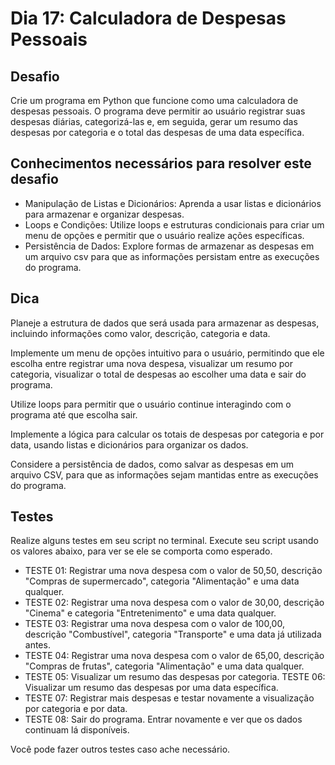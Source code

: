 # Dia 17: Calculadora de Despesas Pessoais

## Desafio

Crie um programa em Python que funcione como uma calculadora de despesas pessoais. O programa deve permitir ao usuário registrar suas despesas diárias, categorizá-las e, em seguida, gerar um resumo das despesas por categoria e o total das despesas de uma data específica.

## Conhecimentos necessários para resolver este desafio

- Manipulação de Listas e Dicionários: Aprenda a usar listas e dicionários para armazenar e organizar despesas.
- Loops e Condições: Utilize loops e estruturas condicionais para criar um menu de opções e permitir que o usuário realize ações específicas.
- Persistência de Dados: Explore formas de armazenar as despesas em um arquivo csv para que as informações persistam entre as execuções do programa.

## Dica

Planeje a estrutura de dados que será usada para armazenar as despesas, incluindo informações como valor, descrição, categoria e data.

Implemente um menu de opções intuitivo para o usuário, permitindo que ele escolha entre registrar uma nova despesa, visualizar um resumo por categoria, visualizar o total de despesas ao escolher uma data e sair do programa.

Utilize loops para permitir que o usuário continue interagindo com o programa até que escolha sair.

Implemente a lógica para calcular os totais de despesas por categoria e por data, usando listas e dicionários para organizar os dados.

Considere a persistência de dados, como salvar as despesas em um arquivo CSV, para que as informações sejam mantidas entre as execuções do programa.

## Testes

Realize alguns testes em seu script no terminal. Execute seu script usando os valores abaixo, para ver se ele se comporta como esperado.

- TESTE 01: Registrar uma nova despesa com o valor de 50,50, descrição "Compras de supermercado", categoria "Alimentação" e uma data qualquer.
- TESTE 02: Registrar uma nova despesa com o valor de 30,00, descrição "Cinema" e categoria "Entretenimento" e uma data qualquer.
- TESTE 03: Registrar uma nova despesa com o valor de 100,00, descrição "Combustível", categoria "Transporte" e uma data já utilizada antes.
- TESTE 04: Registrar uma nova despesa com o valor de 65,00, descrição "Compras de frutas", categoria "Alimentação" e uma data qualquer.
- TESTE 05: Visualizar um resumo das despesas por categoria.
TESTE 06: Visualizar um resumo das despesas por uma data específica.
- TESTE 07: Registrar mais despesas e testar novamente a visualização por categoria e por data.
- TESTE 08: Sair do programa. Entrar novamente e ver que os dados continuam lá disponíveis.

Você pode fazer outros testes caso ache necessário.